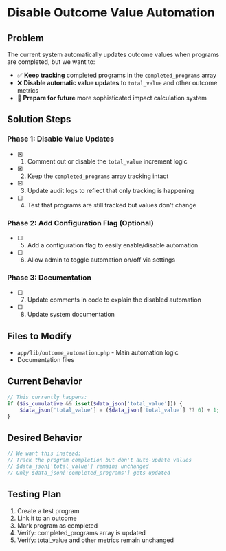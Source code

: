 # Disable Outcome Value Automation

## Problem
The current system automatically updates outcome values when programs are completed, but we want to:
- ✅ **Keep tracking** completed programs in the `completed_programs` array
- ❌ **Disable automatic value updates** to `total_value` and other outcome metrics
- 🎯 **Prepare for future** more sophisticated impact calculation system

## Solution Steps

### Phase 1: Disable Value Updates
- [x] 1. Comment out or disable the `total_value` increment logic
- [x] 2. Keep the `completed_programs` array tracking intact
- [x] 3. Update audit logs to reflect that only tracking is happening
- [ ] 4. Test that programs are still tracked but values don't change

### Phase 2: Add Configuration Flag (Optional)
- [ ] 5. Add a configuration flag to easily enable/disable automation
- [ ] 6. Allow admin to toggle automation on/off via settings

### Phase 3: Documentation
- [ ] 7. Update comments in code to explain the disabled automation
- [ ] 8. Update system documentation

## Files to Modify
- `app/lib/outcome_automation.php` - Main automation logic
- Documentation files

## Current Behavior
```php
// This currently happens:
if ($is_cumulative && isset($data_json['total_value'])) {
    $data_json['total_value'] = ($data_json['total_value'] ?? 0) + 1;  // Auto-increment
}
```

## Desired Behavior
```php
// We want this instead:
// Track the program completion but don't auto-update values
// $data_json['total_value'] remains unchanged
// Only $data_json['completed_programs'] gets updated
```

## Testing Plan
1. Create a test program
2. Link it to an outcome
3. Mark program as completed
4. Verify: completed_programs array is updated
5. Verify: total_value and other metrics remain unchanged
